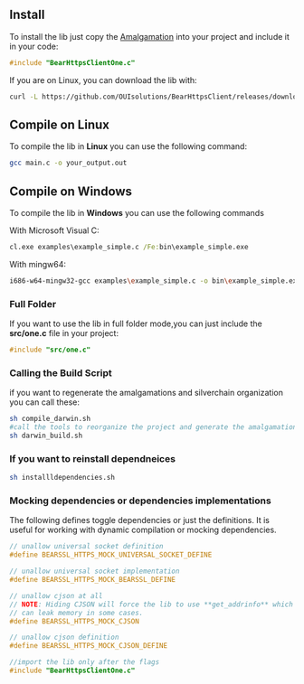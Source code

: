 

## Install 

To install the lib just copy the [Amalgamation](https://github.com/OUIsolutions/BearHttpsClient/releases/download/0.1.002/BearHttpsClientOne.c) into your project and include it in your code:
```c
#include "BearHttpsClientOne.c"
```


If  you are on Linux, you can download the lib with:
```bash
curl -L https://github.com/OUIsolutions/BearHttpsClient/releases/download/0.1.002/BearHttpsClientOne.c -o BearHttpsClientOne.c
```

## Compile on Linux

To compile the lib in **Linux** you can use the following command:
```bash
gcc main.c -o your_output.out
```

## Compile on Windows

To compile the lib in **Windows** you can use the following commands

With Microsoft Visual C:
```cmd
cl.exe examples\example_simple.c /Fe:bin\example_simple.exe
```

With mingw64:
```bash
i686-w64-mingw32-gcc examples\example_simple.c -o bin\example_simple.exe -lws2_32
```

### Full Folder
If you want to use the lib in full folder mode,you can just include the **src/one.c** file in your project:
```c
#include "src/one.c"
```

### Calling the Build Script
if you want to regenerate the amalgamations and silverchain organization you can call these:
```bash
sh compile_darwin.sh
#call the tools to reorganize the project and generate the amalgamation
sh darwin_build.sh
```

### If you want to reinstall dependneices
```bash
sh installldependencies.sh 
```

### Mocking dependencies or dependencies implementations 

The following defines toggle dependencies or just the definitions.
It is useful for  working with dynamic compilation or mocking dependencies.
```c
// unallow universal socket definition
#define BEARSSL_HTTPS_MOCK_UNIVERSAL_SOCKET_DEFINE

// unallow universal socket implementation
#define BEARSSL_HTTPS_MOCK_BEARSSL_DEFINE

// unallow cjson at all
// NOTE: Hiding CJSON will force the lib to use **get_addrinfo** which
// can leak memory in some cases.
#define BEARSSL_HTTPS_MOCK_CJSON

// unallow cjson definition
#define BEARSSL_HTTPS_MOCK_CJSON_DEFINE

//import the lib only after the flags
#include "BearHttpsClientOne.c"
``` 
